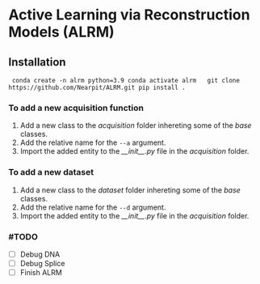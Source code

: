 # Active Learning via Reconstruction Models (ALRM)
## Installation

` conda create -n alrm python=3.9
conda activate alrm  
git clone https://github.com/Nearpit/ALRM.git
pip install .`

### To add a new acquisition function

1. Add a new class to the _acquisition_ folder inhereting some of the _base_ classes.
2. Add the relative name for the `--a` argument.
3. Import the added entity to the _\_\_init\_\_.py_ file in the _acquisition_ folder.

### To add a new dataset

1. Add a new class to the _dataset_ folder inhereting some of the _base_ classes.
2. Add the relative name for the `--d` argument.
3. Import the added entity to the _\_\_init\_\_.py_ file in the _acquisition_ folder.


### \#TODO
- [ ] Debug DNA
- [ ] Debug Splice
- [ ] Finish ALRM 
